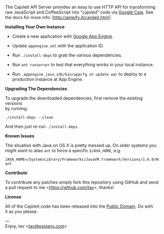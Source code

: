 The Cajoleit API Server provides an easy to use HTTP API for transforming  
raw JavaScript and CoffeeScript into "cajoled" code via [Google Caja]. See  
the docs for more info: [http://ampify.it/cajoleit.html]

**Installing Your Own Instance**

* Create a new application with [Google App Engine].

* Update `appengine.xml` with the application ID.

* Run `./install-deps` to grab the various dependencies.

* Run `ant runserver` to test that everything works in your local instance.

* Run `.appengine_java_sdk/bin/appcfg.sh update war` to deploy to a  
  production instance at App Engine.

**Upgrading The Dependencies**

To upgrade the downloaded dependencies, first remove the existing versions  
by running:

    ./install-deps --clean

And then just re-run `./install-deps`.

**Known Issues**

The situation with Java on OS X is pretty messed up. On older systems you  
might want to alias `ant` to force a specific `$JAVA_HOME`, e.g.

    JAVA_HOME=/System/Library/Frameworks/JavaVM.framework/Versions/1.6.0/Home ant

**Contribute**

To contribute any patches simply fork this repository using GitHub and send  
a pull request to me <<https://github.com/tav>>, thanks!

**License**

All of the Cajoleit code has been released into the [Public Domain]. Do with  
it as you please.

—  
Enjoy, tav <<tav@espians.com>>



[http://ampify.it/cajoleit.html]: http://ampify.it/cajoleit.html
[Google App Engine]: http://code.google.com/appengine/
[Google Caja]: http://code.google.com/p/google-caja/
[Public Domain]: https://github.com/tav/cajoleit/raw/master/UNLICENSE